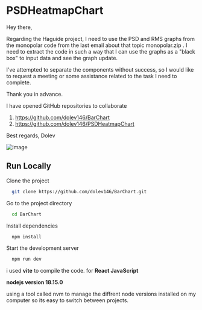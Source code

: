 # PSDHeatmapChart
Hey there,

Regarding the Haguide project, I need to use the PSD and RMS graphs from the monopolar code from the last email about that topic  monopolar.zip . I need to extract the code in such a way that I can use the graphs as a "black box" to input data and see the graph update.

I've attempted to separate the components without success, so I would like to request a meeting or some assistance related to the task I need to complete.

Thank you in advance.

I have opened GitHub repositories to collaborate

1.	https://github.com/dolev146/BarChart 
2.	https://github.com/dolev146/PSDHeatmapChart 

Best regards,
Dolev


![image](https://user-images.githubusercontent.com/62290677/234306370-ffbf4785-38d3-43f5-8d3e-ff386e07a641.png)


## Run Locally

Clone the project

```bash
  git clone https://github.com/dolev146/BarChart.git
```

Go to the project directory

```bash
  cd BarChart
```

Install dependencies

```bash
  npm install
```

Start the development server

```bash
  npm run dev
```

i used **vite** to compile the code.
for **React JavaScript**

**nodejs version 18.15.0**

using a tool called nvm to manage the diffrent node
versions installed on my computer so its easy to switch between projects.





